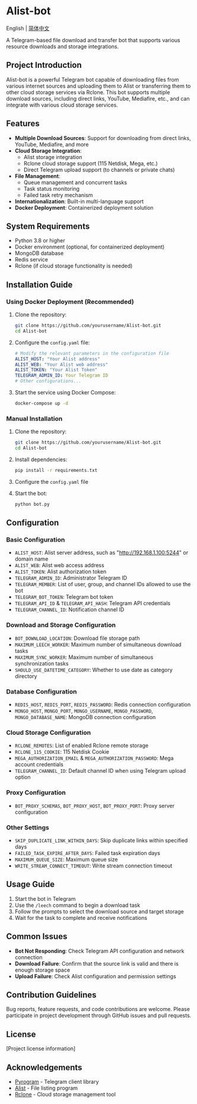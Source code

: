 # Alist-bot

English | [简体中文](README.md)

A Telegram-based file download and transfer bot that supports various resource downloads and storage integrations.

## Project Introduction

Alist-bot is a powerful Telegram bot capable of downloading files from various internet sources and uploading them to Alist or transferring them to other cloud storage services via Rclone. This bot supports multiple download sources, including direct links, YouTube, Mediafire, etc., and can integrate with various cloud storage services.

## Features

- **Multiple Download Sources**: Support for downloading from direct links, YouTube, Mediafire, and more
- **Cloud Storage Integration**:
  - Alist storage integration
  - Rclone cloud storage support (115 Netdisk, Mega, etc.)
  - Direct Telegram upload support (to channels or private chats)
- **File Management**:
  - Queue management and concurrent tasks
  - Task status monitoring
  - Failed task retry mechanism
- **Internationalization**: Built-in multi-language support
- **Docker Deployment**: Containerized deployment solution

## System Requirements

- Python 3.8 or higher
- Docker environment (optional, for containerized deployment)
- MongoDB database
- Redis service
- Rclone (if cloud storage functionality is needed)

## Installation Guide

### Using Docker Deployment (Recommended)

1. Clone the repository:
   ```bash
   git clone https://github.com/yourusername/Alist-bot.git
   cd Alist-bot
   ```

2. Configure the `config.yaml` file:
   ```yaml
   # Modify the relevant parameters in the configuration file
   ALIST_HOST: "Your Alist address"
   ALIST_WEB: "Your Alist web address"
   ALIST_TOKEN: "Your Alist Token"
   TELEGRAM_ADMIN_ID: Your Telegram ID
   # Other configurations...
   ```

3. Start the service using Docker Compose:
   ```bash
   docker-compose up -d
   ```

### Manual Installation

1. Clone the repository:
   ```bash
   git clone https://github.com/yourusername/Alist-bot.git
   cd Alist-bot
   ```

2. Install dependencies:
   ```bash
   pip install -r requirements.txt
   ```

3. Configure the `config.yaml` file

4. Start the bot:
   ```bash
   python bot.py
   ```

## Configuration

### Basic Configuration

- `ALIST_HOST`: Alist server address, such as "http://192.168.1.100:5244" or domain name
- `ALIST_WEB`: Alist web access address
- `ALIST_TOKEN`: Alist authorization token
- `TELEGRAM_ADMIN_ID`: Administrator Telegram ID
- `TELEGRAM_MEMBER`: List of user, group, and channel IDs allowed to use the bot
- `TELEGRAM_BOT_TOKEN`: Telegram bot token
- `TELEGRAM_API_ID` & `TELEGRAM_API_HASH`: Telegram API credentials
- `TELEGRAM_CHANNEL_ID`: Notification channel ID

### Download and Storage Configuration

- `BOT_DOWNLOAD_LOCATION`: Download file storage path
- `MAXIMUM_LEECH_WORKER`: Maximum number of simultaneous download tasks
- `MAXIMUM_SYNC_WORKER`: Maximum number of simultaneous synchronization tasks
- `SHOULD_USE_DATETIME_CATEGORY`: Whether to use date as category directory

### Database Configuration

- `REDIS_HOST`, `REDIS_PORT`, `REDIS_PASSWORD`: Redis connection configuration
- `MONGO_HOST`, `MONGO_PORT`, `MONGO_USERNAME`, `MONGO_PASSWORD`, `MONGO_DATABASE_NAME`: MongoDB connection configuration

### Cloud Storage Configuration

- `RCLONE_REMOTES`: List of enabled Rclone remote storage
- `RCLONE_115_COOKIE`: 115 Netdisk Cookie
- `MEGA_AUTHORIZATION_EMAIL` & `MEGA_AUTHORIZATION_PASSWORD`: Mega account credentials
- `TELEGRAM_CHANNEL_ID`: Default channel ID when using Telegram upload option

### Proxy Configuration

- `BOT_PROXY_SCHEMAS`, `BOT_PROXY_HOST`, `BOT_PROXY_PORT`: Proxy server configuration

### Other Settings

- `SKIP_DUPLICATE_LINK_WITHIN_DAYS`: Skip duplicate links within specified days
- `FAILED_TASK_EXPIRE_AFTER_DAYS`: Failed task expiration days
- `MAXIMUM_QUEUE_SIZE`: Maximum queue size
- `WRITE_STREAM_CONNECT_TIMEOUT`: Write stream connection timeout

## Usage Guide

1. Start the bot in Telegram
2. Use the `/leech` command to begin a download task
3. Follow the prompts to select the download source and target storage
4. Wait for the task to complete and receive notifications

## Common Issues

- **Bot Not Responding**: Check Telegram API configuration and network connection
- **Download Failure**: Confirm that the source link is valid and there is enough storage space
- **Upload Failure**: Check Alist configuration and permission settings

## Contribution Guidelines

Bug reports, feature requests, and code contributions are welcome. Please participate in project development through GitHub issues and pull requests.

## License

[Project license information]

## Acknowledgements

- [Pyrogram](https://github.com/pyrogram/pyrogram) - Telegram client library
- [Alist](https://github.com/alist-org/alist) - File listing program
- [Rclone](https://github.com/rclone/rclone) - Cloud storage management tool 